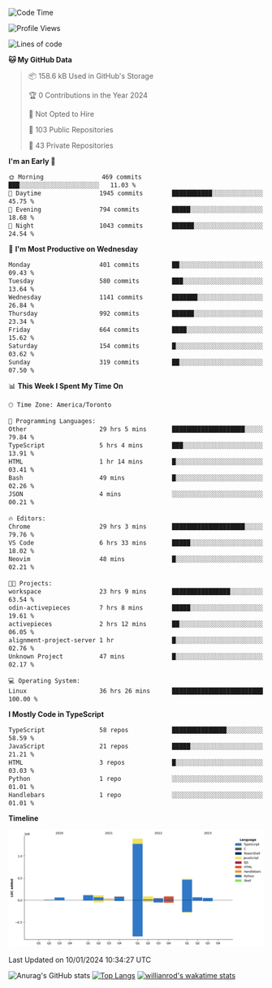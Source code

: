 <!--START_SECTION:waka-->
![Code Time](http://img.shields.io/badge/Code%20Time-1%2C046%20hrs%2023%20mins-blue)

![Profile Views](http://img.shields.io/badge/Profile%20Views-0-blue)

![Lines of code](https://img.shields.io/badge/From%20Hello%20World%20I%27ve%20Written-2.6%20million%20lines%20of%20code-blue)

**🐱 My GitHub Data** 

> 📦 158.6 kB Used in GitHub's Storage 
 > 
> 🏆 0 Contributions in the Year 2024
 > 
> 🚫 Not Opted to Hire
 > 
> 📜 103 Public Repositories 
 > 
> 🔑 43 Private Repositories 
 > 
**I'm an Early 🐤** 

```text
🌞 Morning                469 commits         ███░░░░░░░░░░░░░░░░░░░░░░   11.03 % 
🌆 Daytime                1945 commits        ███████████░░░░░░░░░░░░░░   45.75 % 
🌃 Evening                794 commits         █████░░░░░░░░░░░░░░░░░░░░   18.68 % 
🌙 Night                  1043 commits        ██████░░░░░░░░░░░░░░░░░░░   24.54 % 
```
📅 **I'm Most Productive on Wednesday** 

```text
Monday                   401 commits         ██░░░░░░░░░░░░░░░░░░░░░░░   09.43 % 
Tuesday                  580 commits         ███░░░░░░░░░░░░░░░░░░░░░░   13.64 % 
Wednesday                1141 commits        ███████░░░░░░░░░░░░░░░░░░   26.84 % 
Thursday                 992 commits         ██████░░░░░░░░░░░░░░░░░░░   23.34 % 
Friday                   664 commits         ████░░░░░░░░░░░░░░░░░░░░░   15.62 % 
Saturday                 154 commits         █░░░░░░░░░░░░░░░░░░░░░░░░   03.62 % 
Sunday                   319 commits         ██░░░░░░░░░░░░░░░░░░░░░░░   07.50 % 
```


📊 **This Week I Spent My Time On** 

```text
🕑︎ Time Zone: America/Toronto

💬 Programming Languages: 
Other                    29 hrs 5 mins       ████████████████████░░░░░   79.84 % 
TypeScript               5 hrs 4 mins        ███░░░░░░░░░░░░░░░░░░░░░░   13.91 % 
HTML                     1 hr 14 mins        █░░░░░░░░░░░░░░░░░░░░░░░░   03.41 % 
Bash                     49 mins             █░░░░░░░░░░░░░░░░░░░░░░░░   02.26 % 
JSON                     4 mins              ░░░░░░░░░░░░░░░░░░░░░░░░░   00.21 % 

🔥 Editors: 
Chrome                   29 hrs 3 mins       ████████████████████░░░░░   79.76 % 
VS Code                  6 hrs 33 mins       █████░░░░░░░░░░░░░░░░░░░░   18.02 % 
Neovim                   48 mins             █░░░░░░░░░░░░░░░░░░░░░░░░   02.21 % 

🐱‍💻 Projects: 
workspace                23 hrs 9 mins       ████████████████░░░░░░░░░   63.54 % 
odin-activepieces        7 hrs 8 mins        █████░░░░░░░░░░░░░░░░░░░░   19.61 % 
activepieces             2 hrs 12 mins       ██░░░░░░░░░░░░░░░░░░░░░░░   06.05 % 
alignment-project-server 1 hr                █░░░░░░░░░░░░░░░░░░░░░░░░   02.76 % 
Unknown Project          47 mins             █░░░░░░░░░░░░░░░░░░░░░░░░   02.17 % 

💻 Operating System: 
Linux                    36 hrs 26 mins      █████████████████████████   100.00 % 
```

**I Mostly Code in TypeScript** 

```text
TypeScript               58 repos            ███████████████░░░░░░░░░░   58.59 % 
JavaScript               21 repos            █████░░░░░░░░░░░░░░░░░░░░   21.21 % 
HTML                     3 repos             █░░░░░░░░░░░░░░░░░░░░░░░░   03.03 % 
Python                   1 repo              ░░░░░░░░░░░░░░░░░░░░░░░░░   01.01 % 
Handlebars               1 repo              ░░░░░░░░░░░░░░░░░░░░░░░░░   01.01 % 
```



**Timeline**

![Lines of Code chart](https://raw.githubusercontent.com/wise-introvert/wise-introvert/master/assets/bar_graph.png)


 Last Updated on 10/01/2024 10:34:27 UTC
<!--END_SECTION:waka-->

![Anurag's GitHub stats](https://github-readme-stats.vercel.app/api?username=wise-introvert&count_private=true&show_icons=true)
[![Top Langs](https://github-readme-stats.vercel.app/api/top-langs/?username=wise-introvert&langs_count=10)](https://github.com/anuraghazra/github-readme-stats)
[![willianrod's wakatime stats](https://github-readme-stats.vercel.app/api/wakatime?username=wiseintrovert)](https://github.com/anuraghazra/github-readme-stats)
